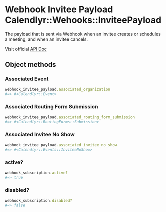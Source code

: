 # Webhook Invitee Payload Calendlyr::Wehooks::InviteePayload

The payload that is sent via Webhook when an invitee creates or schedules a meeting, and when an invitee cancels.

Visit official [API Doc](https://developer.calendly.com/api-docs/b92768854bc06-invitee-payload)

## Object methods

### Associated Event

```ruby
webhook_invitee_payload.associated_organization
#=> #<Calendlyr::Event>
```

### Associated Routing Form Submission

```ruby
webhook_invitee_payload.associated_routing_form_submission
#=> #<Calendlyr::RoutingForms::Submission>
```

### Associated Invitee No Show

```ruby
webhook_invitee_payload.associated_invitee_no_show
#=> #<Calendlyr::Events::InviteeNoShow>
```

### active?

```ruby
webhook_subscription.active?
#=> true
```

### disabled?

```ruby
webhook_subscription.disabled?
#=> false
```
